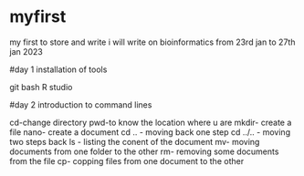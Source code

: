 # myfirst
my first to store and write
i will write on bioinformatics from 23rd jan to 27th jan 2023

#day 1
installation of tools

git bash
R studio

#day 2
introduction to command lines

cd-change directory
pwd-to know the location where u are
mkdir- create a file 
nano- create a document
cd .. - moving back one step
cd ../.. - moving two steps back
ls - listing the conent of the document
mv- moving documents from one folder to the other
rm- removing some documents from the file
cp- copping files from one document to the other
